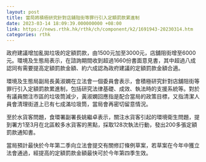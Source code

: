 ```yaml
---
layout: post
title: 當局將積極研究針對店舖阻街等罪行引入定額罰款累進制
date: 2023-03-14 18:09:39.000000000 +08:00
link: https://news.rthk.hk/rthk/ch/component/k2/1691943-20230314.htm
categories: rthk
---
```


政府建議增加亂拋垃圾的定額罰款，由1500元加至3000元，店舖阻街增至6000元。環境及生態局表示，在諮詢期間收到超過1660份書面意見書，其中超過八成認同有需要提高定額罰款金額、約六成認為政府建議的定額罰款金額合適。

環境及生態局副局長黃淑嫻在立法會一個委員會表示，會積極研究針對店舖阻街等罪行引入定額罰款累進制，包括研究法律基礎、成效、執法時的支援系統等。對於有議員關注市區的垃圾筒減少，黃淑嫻回應指是配合當局的政策目標，又指清潔人員會清理街道上已有七成滿垃圾筒，當局會再密切留意情況。

至於水貨客問題，食環署副署長姚繼卓表示，關注水貨客引起的環境衛生問題，提到署方1至3月在北區較多水貨客的黑點，採取128次執法行動，發出200多張定額罰款通知書。

當局預計最快於今年第二季向立法會提交有關修訂條例草案，若草案在今年中獲立法會通過，經提高的定額罰款金額最快可於今年第四季生效。
